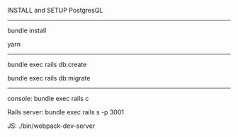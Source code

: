 INSTALL and SETUP PostgresQL


---


bundle install

yarn


---


bundle exec rails db:create

bundle exec rails db:migrate


---


console: bundle exec rails c

Rails server: bundle exec rails s -p 3001

JS: ./bin/webpack-dev-server


